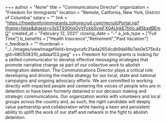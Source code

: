 +++
author = "None"
title = "Communications Director"
organization = "Freedom for Immigrants"
location = "Remote, California, New York, District of Columbia"
salary = ""
link = "https://freedomforimmigrants.zohorecruit.com/recruit/Portal.na?iframe=false&digest=y3s5T930nqOyVFckb5vwFXGAUnkE7bVo.a85bxdBEmQ"
created_at = "February 12, 2021"
closing_date = "-"
a_job_type = ["Full Time"]
b_benefits = ["Health Insurance","Retirement","Paid Vacation"]
c_feedback = ""
thumbnail = "../../images/viewImagefileId=bnvgvcafc31ada2654cdb9da18b7ab0e575b4zgId=680508310_addaa153.jpeg"
+++
Freedom for Immigrants is looking for a skilled communicator to develop effective messaging strategies that promote narrative change as part of our collective work to abolish immigration detention.  The Communications Director plays a critical role developing and driving the media strategy for our local, state and national campaigns and ongoing advocacy efforts.  We are committed to working directly with impacted people and centering the voices of people who are in detention or have been formerly detained in our decision making and strategic communications.  Our organization works with volunteers and local groups across the country and, as such, the right candidate will deeply value partnership and collaboration while having a keen and persistent ability to uplift the work of our staff and network in the fight to abolish detention.  
